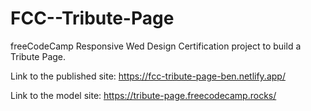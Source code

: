 # FCC--Tribute-Page
 freeCodeCamp Responsive Wed Design Certification project to build a Tribute Page.

Link to the published site: https://fcc-tribute-page-ben.netlify.app/

Link to the model site: https://tribute-page.freecodecamp.rocks/